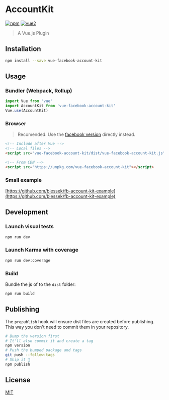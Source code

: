 # AccountKit

[![npm](https://img.shields.io/npm/v/vue-facebook-account-kit.svg)](https://www.npmjs.com/package/vue-facebook-account-kit) [![vue2](https://img.shields.io/badge/vue-2.x-brightgreen.svg)](https://vuejs.org/)

> A Vue.js Plugin

## Installation

```bash
npm install --save vue-facebook-account-kit
```

## Usage

### Bundler (Webpack, Rollup)

```js
import Vue from 'vue'
import AccountKit from 'vue-facebook-account-kit'
Vue.use(AccountKit)
```

### Browser
> Recomended: Use the [facebook version](https://developers.facebook.com/docs/accountkit/webjs) directly instead. 
```html
<!-- Include after Vue -->
<!-- Local files -->
<script src="vue-facebook-account-kit/dist/vue-facebook-account-kit.js"></script>

<!-- From CDN -->
<script src="https://unpkg.com/vue-facebook-account-kit"></script>
```

### Small example
[https://github.com/biessek/fb-account-kit-example](https://github.com/biessek/fb-account-kit-example)

## Development

### Launch visual tests

```bash
npm run dev
```

### Launch Karma with coverage

```bash
npm run dev:coverage
```

### Build

Bundle the js of to the `dist` folder:

```bash
npm run build
```


## Publishing

The `prepublish` hook will ensure dist files are created before publishing. This
way you don't need to commit them in your repository.

```bash
# Bump the version first
# It'll also commit it and create a tag
npm version
# Push the bumped package and tags
git push --follow-tags
# Ship it 🚀
npm publish
```

## License

[MIT](http://opensource.org/licenses/MIT)
